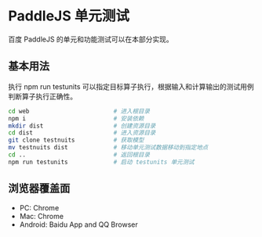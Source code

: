 # PaddleJS 单元测试

百度 PaddleJS 的单元和功能测试可以在本部分实现。

## 基本用法

执行 npm run testunits 可以指定目标算子执行，根据输入和计算输出的测试用例判断算子执行正确性。

```bash
cd web                        # 进入根目录
npm i                         # 安装依赖
mkdir dist                    # 创建资源目录
cd dist                       # 进入资源目录
git clone testnuits           # 获取模型
mv testnuits dist             # 移动单元测试数据移动到指定地点
cd ..                         # 返回根目录
npm run testunits             # 启动 testunits 单元测试

```


## 浏览器覆盖面

* PC: Chrome
* Mac: Chrome
* Android: Baidu App and QQ Browser
